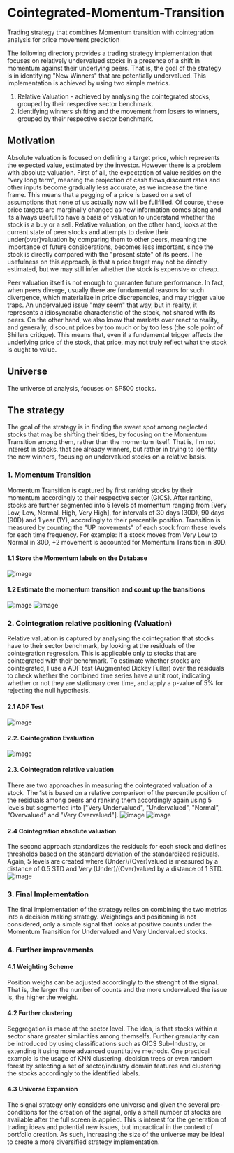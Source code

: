 # Cointegrated-Momentum-Transition
Trading strategy that combines Momentum transition with cointegration analysis for price movement prediction

The following directory provides a trading strategy implementation that focuses on relatively undervalued stocks in a presence of a shift in momentum against their underlying peers. 
That is, the goal of the strategy is in identifying "New Winners" that are potentially undervalued. This implementation is achieved by using two simple metrics.

1) Relative Valuation - achieved by analysing the cointegrated stocks,  grouped by their respective sector benchmark. 
2) Identifying winners shifting and the movement from losers to winners, grouped by their respective sector benchmark.


## Motivation
Absolute valuation is focused on defining a target price, which represents the expected value, estimated by the investor. 
However there is a problem with absolute valuation. First of all, the expectation of value resides on the "very long term", meaning the projection of cash flows,discount rates and other inputs become gradually less accurate, as we increase the time frame. This means that a pegging of a price is based on a set of assumptions that none of us actually now will be fullfilled. Of course, these price targets are marginally changed as new information comes along and its allways useful to have a basis of valuation to understand whether the stock is a buy or a sell. Relative valuation, on the other hand, looks at the current state of peer stocks and attempts to derive their under(over)valuation by comparing them to other peers, meaning the importance of future considerations, becomes less important, since the stock is directly compared with the "present state" of its peers. The usefulness on this approach, is that a price target may not be directly estimated, but we may still infer whether the stock is expensive or cheap.

Peer valuation itself is not enough to guarantee future performance. In fact, when peers diverge, usually there are fundamental reasons for such divergence, which materialize in price discrepancies, and may trigger value traps. An undervalued issue "may seem" that way, but in reality, it represents a idiosyncratic characteristic of the stock, not shared with its peers. On the other hand, we also know that markets over react to reality, and generally, discount prices by too much or by too less (the sole point of Shillers critique). This means that, even if a fundamental trigger affects the underlying price of the stock, that price, may not truly reflect what the stock is ought to value. 

## Universe 
The universe of analysis, focuses on SP500 stocks.

## The strategy
The goal of the strategy is in finding the sweet spot among neglected stocks that may be shifting their tides, by focusing on the Momentum Transition among them, rather than the momentum itself. That is, I'm not interest in stocks, that are already winners, but rather in trying to idenfity the new winners, focusing on undervalued stocks on a relative basis.

### 1. Momentum Transition 
Momentum Transition is captured by first ranking stocks by their momentum accordingly to their respective sector (GICS). After ranking, stocks are further segmented into 5 levels of momentum ranging from [Very Low, Low, Normal, High, Very High], for intervals of 30 days (30D), 90 days (90D) and 1 year (1Y), accordingly to their percentile position. Transition is measured by counting the "UP movements" of each stock from these levels for each time frequency.
For example: If a stock moves from Very Low to Normal in 30D, +2 movement is accounted for Momentum Transition in 30D. 

#### 1.1 Store the Momentum labels on the Database
![image](https://github.com/LusoNX/Cointegrated-Momentum-Transition/assets/84282116/a30ab1f7-9e16-4fb2-9902-e9dcbbee0557)


#### 1.2 Estimate the momentum transition and count up the transitions
![image](https://github.com/LusoNX/Cointegrated-Momentum-Transition/assets/84282116/7b8b559a-1172-4674-afff-071dd7982a9f)
![image](https://github.com/LusoNX/Cointegrated-Momentum-Transition/assets/84282116/d512f0ee-b929-4eb3-b6b7-936ded985c7b)



### 2. Cointegration relative positioning (Valuation)
Relative valuation is captured by analysing the cointegration that stocks have to their sector benchmark, by looking at the residuals of the cointegration regression. This is applicable only to stocks that are cointegrated with their benchmark. To estimate whether stocks are cointegrated, I use a ADF test (Augmented Dickey Fuller) over the residuals to check whether the combined time series have a unit root, indicating whether or not they are stationary over time, and apply a p-value of 5% for rejecting the null hypothesis. 

#### 2.1 ADF Test
![image](https://github.com/LusoNX/Cointegrated-Momentum-Transition/assets/84282116/d3557f2b-4e1c-4b62-95f7-baa6c1ea7342)

#### 2.2. Cointegration Evaluation
![image](https://github.com/LusoNX/Cointegrated-Momentum-Transition/assets/84282116/57313fec-acd5-44ce-895f-e88219e19687)


#### 2.3. Cointegration relative valuation 
There are two approaches in measuring the cointegrated valuation of a stock. The 1st is based on a relative comparison of the percentile position of the residuals among peers and ranking them accordingly again using 5 levels but segmented into ["Very Undervalued", "Undervalued", "Normal", "Overvalued" and "Very Overvalued"].
![image](https://github.com/LusoNX/Cointegrated-Momentum-Transition/assets/84282116/870d8426-aafe-42c8-b3e7-2b09471c46a6)
![image](https://github.com/LusoNX/Cointegrated-Momentum-Transition/assets/84282116/d29b0993-0c90-42ee-b36d-ea9722114124)


#### 2.4 Cointegration absolute valuation 
The second approach standardizes the residuals for each stock and defines thresholds based on the standard deviation of the standardized residuals. Again, 5 levels are created where (Under)/(Over)valued is measured by a distance of 0.5 STD and Very (Under)/(Over)valued by a distance of 1 STD. 
![image](https://github.com/LusoNX/Cointegrated-Momentum-Transition/assets/84282116/da33757c-1486-4803-82e3-74c8d79c84ee)



### 3. Final Implementation 

The final implementation of the strategy relies on combining the two metrics into a decision making strategy. Weightings and positioning is not considered, only a simple signal that looks at positive counts under the Momentum Transition for Undervalued and Very Undervalued stocks.

### 4. Further improvements

#### 4.1 Weighting Scheme
Position weighs can be adjusted accordingly to the strenght of the signal. That is, the larger the number of counts and the more undervalued the issue is, the higher the weight.

#### 4.2 Further clustering 
Seggregation is made at the sector level. The idea, is that stocks within a sector share greater similarities among themselfs. Further granularity can be introduced by using classifications such as GICS Sub-Industry, or extending it using more advanced quantitative methods. One practical example is the usage of KNN clustering, decision trees or even random forest by selecting a set of sector/industry domain features and clustering the stocks accordingly to the identified labels.

#### 4.3 Universe Expansion 
The signal strategy only considers one universe and given the several pre-conditions for the creation of the signal, only a small number of stocks are available after the full screen is applied. This is interest for the generation of trading ideas and potential new issues, but impractical in the context of portfolio creation. As such, increasing the size of the universe may be ideal to create a more diversified strategy implementation.



